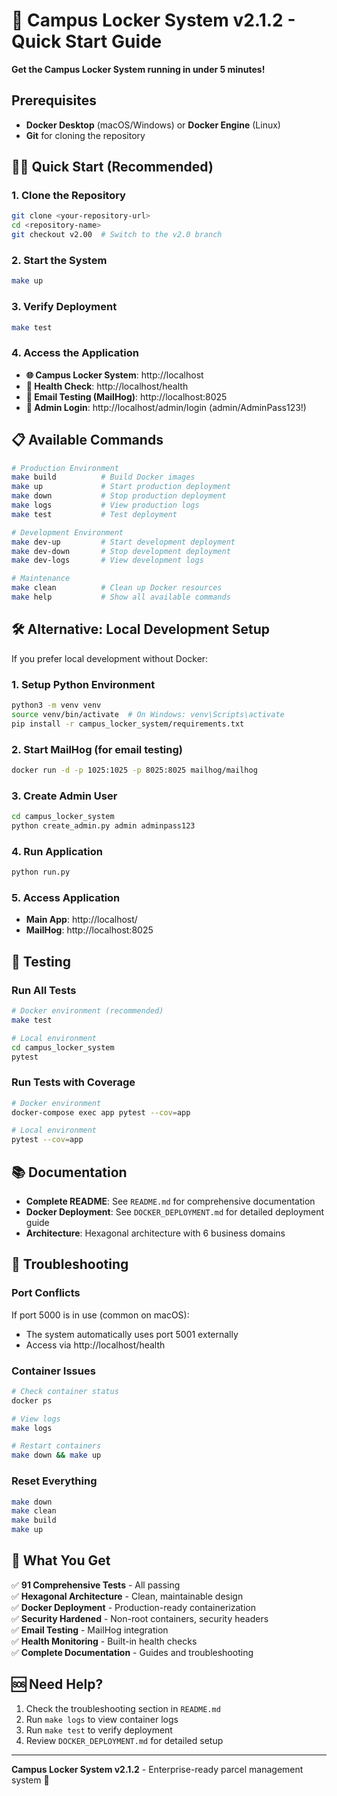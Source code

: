 # 🚀 Campus Locker System v2.1.2 - Quick Start Guide

**Get the Campus Locker System running in under 5 minutes!**

## Prerequisites
- **Docker Desktop** (macOS/Windows) or **Docker Engine** (Linux)
- **Git** for cloning the repository

## 🏃‍♂️ Quick Start (Recommended)

### 1. Clone the Repository
```bash
git clone <your-repository-url>
cd <repository-name>
git checkout v2.00  # Switch to the v2.0 branch
```

### 2. Start the System
```bash
make up
```

### 3. Verify Deployment
```bash
make test
```

### 4. Access the Application
- **🌐 Campus Locker System**: http://localhost
- **💊 Health Check**: http://localhost/health
- **📧 Email Testing (MailHog)**: http://localhost:8025
- **👤 Admin Login**: http://localhost/admin/login (admin/AdminPass123!)

## 📋 Available Commands

```bash
# Production Environment
make build          # Build Docker images
make up             # Start production deployment
make down           # Stop production deployment
make logs           # View production logs
make test           # Test deployment

# Development Environment
make dev-up         # Start development deployment
make dev-down       # Stop development deployment
make dev-logs       # View development logs

# Maintenance
make clean          # Clean up Docker resources
make help           # Show all available commands
```

## 🛠️ Alternative: Local Development Setup

If you prefer local development without Docker:

### 1. Setup Python Environment
```bash
python3 -m venv venv
source venv/bin/activate  # On Windows: venv\Scripts\activate
pip install -r campus_locker_system/requirements.txt
```

### 2. Start MailHog (for email testing)
```bash
docker run -d -p 1025:1025 -p 8025:8025 mailhog/mailhog
```

### 3. Create Admin User
```bash
cd campus_locker_system
python create_admin.py admin adminpass123
```

### 4. Run Application
```bash
python run.py
```

### 5. Access Application
- **Main App**: http://localhost/
- **MailHog**: http://localhost:8025

## 🧪 Testing

### Run All Tests
```bash
# Docker environment (recommended)
make test

# Local environment
cd campus_locker_system
pytest
```

### Run Tests with Coverage
```bash
# Docker environment
docker-compose exec app pytest --cov=app

# Local environment
pytest --cov=app
```

## 📚 Documentation

- **Complete README**: See `README.md` for comprehensive documentation
- **Docker Deployment**: See `DOCKER_DEPLOYMENT.md` for detailed deployment guide
- **Architecture**: Hexagonal architecture with 6 business domains

## 🔧 Troubleshooting

### Port Conflicts
If port 5000 is in use (common on macOS):
- The system automatically uses port 5001 externally
- Access via http://localhost/health

### Container Issues
```bash
# Check container status
docker ps

# View logs
make logs

# Restart containers
make down && make up
```

### Reset Everything
```bash
make down
make clean
make build
make up
```

## 🎯 What You Get

✅ **91 Comprehensive Tests** - All passing  
✅ **Hexagonal Architecture** - Clean, maintainable design  
✅ **Docker Deployment** - Production-ready containerization  
✅ **Security Hardened** - Non-root containers, security headers  
✅ **Email Testing** - MailHog integration  
✅ **Health Monitoring** - Built-in health checks  
✅ **Complete Documentation** - Guides and troubleshooting  

## 🆘 Need Help?

1. Check the troubleshooting section in `README.md`
2. Run `make logs` to view container logs
3. Run `make test` to verify deployment
4. Review `DOCKER_DEPLOYMENT.md` for detailed setup

---

**Campus Locker System v2.1.2** - Enterprise-ready parcel management system 🚀 